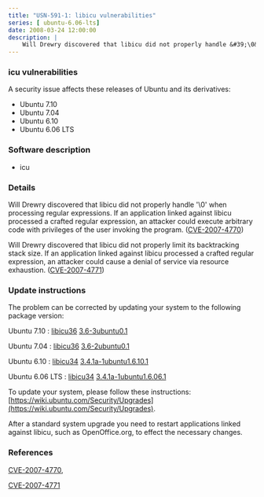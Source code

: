 ```yaml
---
title: "USN-591-1: libicu vulnerabilities"
series: [ ubuntu-6.06-lts]
date: 2008-03-24 12:00:00
description: |
    Will Drewry discovered that libicu did not properly handle &#39;\0&#39; when processing regular expressions. If an application linked against libicu processed a crafted regular expression, an attacker could execute arbitrary code with privileges of the user invoking the program. ([CVE-2007-4770](http://people.ubuntu.com/~ubuntu-security/cve/CVE-2007-4770))
--- 
```

 
### icu vulnerabilities

A security issue affects these releases of Ubuntu and its derivatives:

* Ubuntu 7.10
* Ubuntu 7.04
* Ubuntu 6.10
* Ubuntu 6.06 LTS

### Software description

* icu 

### Details

Will Drewry discovered that libicu did not properly handle &#39;\0&#39; when processing regular expressions. If an application linked against libicu processed a crafted regular expression, an attacker could execute arbitrary code with privileges of the user invoking the program. ([CVE-2007-4770](http://people.ubuntu.com/~ubuntu-security/cve/CVE-2007-4770))

Will Drewry discovered that libicu did not properly limit its backtracking stack size. If an application linked against libicu processed a crafted regular expression, an attacker could cause a denial of service via resource exhaustion. ([CVE-2007-4771](http://people.ubuntu.com/~ubuntu-security/cve/CVE-2007-4771)) 

### Update instructions

The problem can be corrected by updating your system to the following package version:

Ubuntu 7.10
 : [libicu36](https://launchpad.net/ubuntu/+source/icu) <span> [3.6-3ubuntu0.1](https://launchpad.net/ubuntu/+source/icu/3.6-3ubuntu0.1) </span> 

Ubuntu 7.04
 : [libicu36](https://launchpad.net/ubuntu/+source/icu) <span> [3.6-2ubuntu0.1](https://launchpad.net/ubuntu/+source/icu/3.6-2ubuntu0.1) </span> 

Ubuntu 6.10
 : [libicu34](https://launchpad.net/ubuntu/+source/icu) <span> [3.4.1a-1ubuntu1.6.10.1](https://launchpad.net/ubuntu/+source/icu/3.4.1a-1ubuntu1.6.10.1) </span> 

Ubuntu 6.06 LTS
 : [libicu34](https://launchpad.net/ubuntu/+source/icu) <span> [3.4.1a-1ubuntu1.6.06.1](https://launchpad.net/ubuntu/+source/icu/3.4.1a-1ubuntu1.6.06.1) </span> 

To update your system, please follow these instructions: [https://wiki.ubuntu.com/Security/Upgrades](https://wiki.ubuntu.com/Security/Upgrades).

After a standard system upgrade you need to restart applications linked against libicu, such as OpenOffice.org, to effect the necessary changes. 

### References

 [CVE-2007-4770](http://people.ubuntu.com/~ubuntu-security/cve/CVE-2007-4770), 

 [CVE-2007-4771](http://people.ubuntu.com/~ubuntu-security/cve/CVE-2007-4771)
 
